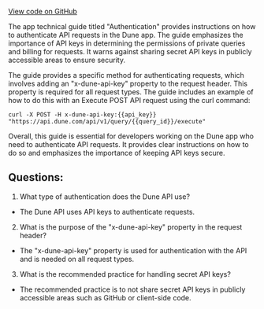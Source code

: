 [View code on GitHub](https://dune.com/docs/api/api-reference/authentication.md)

The app technical guide titled "Authentication" provides instructions on how to authenticate API requests in the Dune app. The guide emphasizes the importance of API keys in determining the permissions of private queries and billing for requests. It warns against sharing secret API keys in publicly accessible areas to ensure security.

The guide provides a specific method for authenticating requests, which involves adding an "x-dune-api-key" property to the request header. This property is required for all request types. The guide includes an example of how to do this with an Execute POST API request using the curl command:

```
curl -X POST -H x-dune-api-key:{{api_key}} "https://api.dune.com/api/v1/query/{{query_id}}/execute"
```

Overall, this guide is essential for developers working on the Dune app who need to authenticate API requests. It provides clear instructions on how to do so and emphasizes the importance of keeping API keys secure.
## Questions: 
 1. What type of authentication does the Dune API use?
- The Dune API uses API keys to authenticate requests.

2. What is the purpose of the "x-dune-api-key" property in the request header?
- The "x-dune-api-key" property is used for authentication with the API and is needed on all request types.

3. What is the recommended practice for handling secret API keys?
- The recommended practice is to not share secret API keys in publicly accessible areas such as GitHub or client-side code.